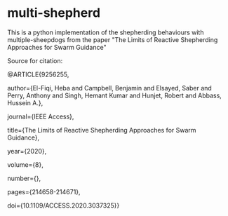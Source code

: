 # multi-shepherd
This is a python implementation of the shepherding behaviours with multiple-sheepdogs from the paper "The Limits of Reactive Shepherding Approaches for Swarm Guidance"

Source for citation:

@ARTICLE{9256255,

  author={El-Fiqi, Heba and Campbell, Benjamin and Elsayed, Saber and Perry, Anthony and Singh, Hemant Kumar and Hunjet, Robert and Abbass, Hussein A.},
  
  journal={IEEE Access}, 
  
  title={The Limits of Reactive Shepherding Approaches for Swarm Guidance}, 
  
  year={2020},
  
  volume={8},
  
  number={},
  
  pages={214658-214671},
  
  doi={10.1109/ACCESS.2020.3037325}}
